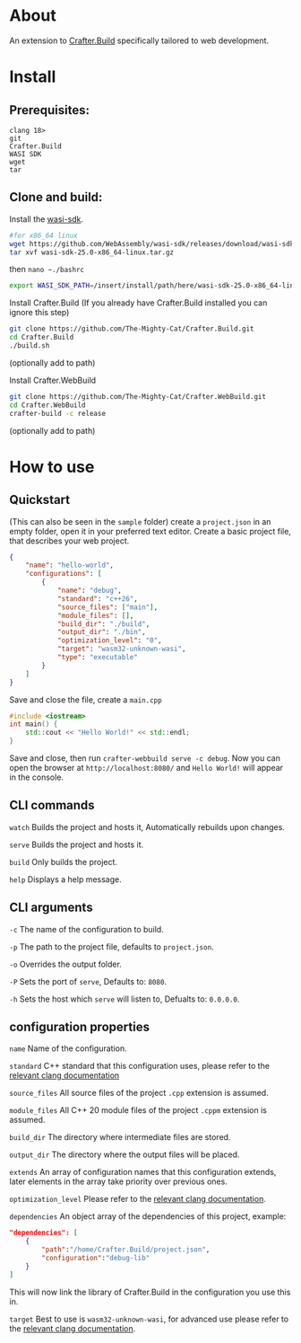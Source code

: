 # About

An extension to [Crafter.Build](https://github.com/Catcrafts/Crafter.Build) specifically tailored to web development.

# Install

## Prerequisites:
```
clang 18>
git
Crafter.Build
WASI SDK
wget
tar
```

## Clone and build:
Install the [wasi-sdk](https://github.com/WebAssembly/wasi-sdk?tab=readme-ov-file#install).
```bash
#for x86_64 linux
wget https://github.com/WebAssembly/wasi-sdk/releases/download/wasi-sdk-25/wasi-sdk-25.0-x86_64-linux.tar.gz
tar xvf wasi-sdk-25.0-x86_64-linux.tar.gz
```
then ``nano ~./bashrc``
```bash
export WASI_SDK_PATH=/insert/install/path/here/wasi-sdk-25.0-x86_64-linux
```

Install Crafter.Build (If you already have Crafter.Build installed you can ignore this step)
```bash
git clone https://github.com/The-Mighty-Cat/Crafter.Build.git
cd Crafter.Build
./build.sh
```
(optionally add to path)

Install Crafter.WebBuild
```bash
git clone https://github.com/The-Mighty-Cat/Crafter.WebBuild.git
cd Crafter.WebBuild
crafter-build -c release
```
(optionally add to path)

# How to use

## Quickstart
(This can also be seen in the ``sample`` folder)
create a ``project.json`` in an empty folder, open it in your preferred text editor.
Create a basic project file, that describes your web project.
```JSON
{
    "name": "hello-world",
    "configurations": [
        {
            "name": "debug",
            "standard": "c++26",
            "source_files": ["main"],
            "module_files": [],
            "build_dir": "./build",
            "output_dir": "./bin",
            "optimization_level": "0",
            "target": "wasm32-unknown-wasi",
            "type": "executable"
        }
    ]
}

```
Save and close the file, create a ``main.cpp``
```cpp
#include <iostream>
int main() {
    std::cout << "Hello World!" << std::endl;
}
```
Save and close, then run ``crafter-webbuild serve -c debug``. Now you can open the browser at ``http://localhost:8080/`` and ``Hello World!`` will appear in the console.

## CLI commands

``watch`` Builds the project and hosts it, Automatically rebuilds upon changes.

``serve`` Builds the project and hosts it.

``build`` Only builds the project.

``help`` Displays a help message.

## CLI arguments

``-c`` The name of the configuration to build.

``-p`` The path to the project file, defaults to ``project.json``.

``-o`` Overrides the output folder.

``-P`` Sets the port of ``serve``, Defaults to: ``8080``.

``-h`` Sets the host which ``serve`` will listen to, Defualts to: ``0.0.0.0``.

## configuration properties
``name`` Name of the configuration.

``standard`` C++ standard that this configuration uses, please refer to the [relevant clang documentation](https://clang.llvm.org/cxx_status.html)

``source_files`` All source files of the project ``.cpp`` extension is assumed.

``module_files`` All C++ 20 module files of the project ``.cppm`` extension is assumed.

``build_dir`` The directory where intermediate files are stored.

``output_dir`` The directory where the output files will be placed.

``extends`` An array of configuration names that this configuration extends, later elements in the array take priority over previous ones.

``optimization_level`` Please refer to the [relevant clang documentation](https://clang.llvm.org/docs/CommandGuide/clang.html#code-generation-options).

``dependencies`` An object array of the dependencies of this project, example:
```json
"dependencies": [
    {
        "path":"/home/Crafter.Build/project.json",
        "configuration":"debug-lib"
    }
]
```
This will now link the library of Crafter.Build in the configuration you use this in.

``target`` Best to use is ``wasm32-unknown-wasi``, for advanced use please refer to the [relevant clang documentation](https://clang.llvm.org/docs/CrossCompilation.html#target-triple).
